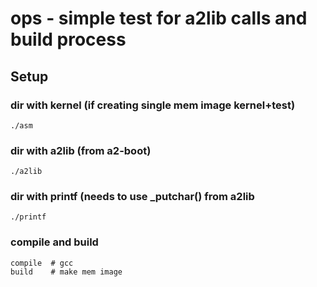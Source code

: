 # ops - simple test for a2lib calls and build process

## Setup

### dir with kernel (if creating single mem image kernel+test)
```./asm```

### dir with a2lib (from a2-boot)
```./a2lib```

### dir with printf (needs to use _putchar() from a2lib
```./printf```

### compile and build

```
compile  # gcc
build    # make mem image
```

